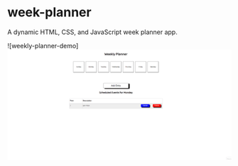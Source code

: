 # week-planner

A dynamic HTML, CSS, and JavaScript week planner app.

![weekly-planner-demo] <img src="weekly-planner-demo.gif"/>


